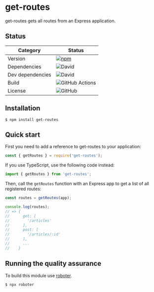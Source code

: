 # get-routes

get-routes gets all routes from an Express application.

## Status

| Category         | Status                                                                                                  |
| ---------------- | ------------------------------------------------------------------------------------------------------- |
| Version          | [![npm](https://img.shields.io/npm/v/get-routes)](https://www.npmjs.com/package/get-routes)             |
| Dependencies     | ![David](https://img.shields.io/david/thenativeweb/get-routes)                                          |
| Dev dependencies | ![David](https://img.shields.io/david/dev/thenativeweb/get-routes)                                      |
| Build            | ![GitHub Actions](https://github.com/thenativeweb/get-routes/workflows/Release/badge.svg?branch=master) |
| License          | ![GitHub](https://img.shields.io/github/license/thenativeweb/get-routes)                                |

## Installation

```shell
$ npm install get-routes
```

## Quick start

First you need to add a reference to get-routes to your application:

```javascript
const { getRoutes } = require('get-routes');
```

If you use TypeScript, use the following code instead:

```typescript
import { getRoutes } from 'get-routes';
```

Then, call the `getRoutes` function with an Express app to get a list of all registered routes:

```javascript
const routes = getRoutes(app);

console.log(routes);
// => {
//      get: [
//        '/articles'
//      ],
//      post: [
//        '/articles/:id'
//      ],
//      ...
//    }
```

## Running the quality assurance

To build this module use [roboter](https://www.npmjs.com/package/roboter).

```bash
$ npx roboter
```
